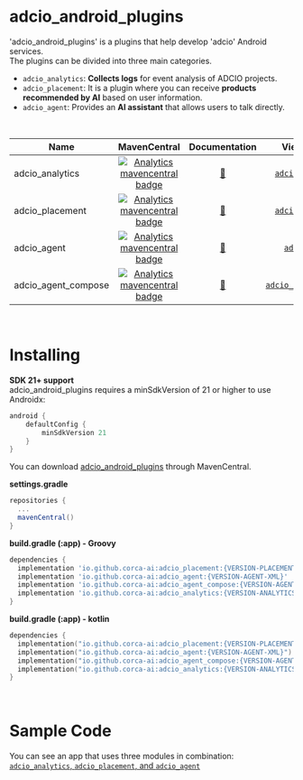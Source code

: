 # adcio_android_plugins
'adcio_android_plugins' is a plugins that help develop 'adcio' Android services.  
The plugins can be divided into three main categories.

- `adcio_analytics`: **Collects logs** for event analysis of ADCIO projects.
- `adcio_placement`: It is a plugin where you can receive **products recommended by AI** based on user information.
- `adcio_agent`: Provides an **AI assistant** that allows users to talk directly.

</br>

| Name                   | MavenCentral                                                                                                                                                                                                                                                                                                      | Documentation                                                     | View Source  
|------------------------|:-----------------------------------------------------------------------------------------------------------------------------------------------------:|:-------------------------------------------------------------------:|:---------------------------------------------------------------------------------------------------------------------------------:|
| adcio_analytics              | [![Analytics mavencentral badge](https://img.shields.io/maven-central/v/io.github.corca-ai/adcio_analytics.svg)](https://central.sonatype.com/artifact/io.github.corca-ai/adcio_analytics/0.0.1)    | [📖](https://github.com/corca-ai/adcio_android_plugins/blob/feature/write-document-ADCIO-1252/adcio_analytics/README.md)| [`adcio_analytics`](https://github.com/corca-ai/adcio_android_plugins/tree/develop/adcio_analytics)
| adcio_placement              | [![Analytics mavencentral badge](https://img.shields.io/maven-central/v/io.github.corca-ai/adcio_placement.svg)](https://central.sonatype.com/artifact/io.github.corca-ai/adcio_placement/0.0.1)     | [📖](https://github.com/corca-ai/adcio_android_plugins/blob/feature/write-document-ADCIO-1252/adcio_placement/README.md)| [`adcio_placement`](https://github.com/corca-ai/adcio_android_plugins/tree/develop/adcio_placement)
| adcio_agent              | [![Analytics mavencentral badge](https://img.shields.io/maven-central/v/io.github.corca-ai/adcio_agent.svg)](https://central.sonatype.com/artifact/io.github.corca-ai/adcio_agent/0.0.1)| [📖](https://github.com/corca-ai/adcio_android_plugins/blob/develop/adcio_agent/README.md)| [`adcio_agent`](https://github.com/corca-ai/adcio_android_plugins/tree/develop/adcio_agent)       
| adcio_agent_compose| [![Analytics mavencentral badge](https://img.shields.io/maven-central/v/io.github.corca-ai/adcio_agent_compose.svg)](https://central.sonatype.com/artifact/io.github.corca-ai/adcio_agent_compose/0.0.1)       | [📖](https://github.com/corca-ai/adcio_android_plugins/blob/develop/adcio_agent_compose/README.md)| [`adcio_agent_compose`](https://github.com/corca-ai/adcio_android_plugins/tree/develop/adcio_agent_compose)           
</br>

# Installing
**SDK 21+ support**  
adcio_android_plugins requires a minSdkVersion of 21 or higher to use Androidx:

```groovy
android {
    defaultConfig {
        minSdkVersion 21
    }
}
```
You can download [adcio_android_plugins](https://search.maven.org/search?q=adcio) through MavenCentral.

**settings.gradle**

```groovy
repositories {
  ...
  mavenCentral()
}
```

**build.gradle (:app) - Groovy**

```groovy
dependencies {
  implementation 'io.github.corca-ai:adcio_placement:{VERSION-PLACEMENT}'
  implementation 'io.github.corca-ai:adcio_agent:{VERSION-AGENT-XML}'
  implementation 'io.github.corca-ai:adcio_agent_compose:{VERSION-AGENT-COMPOSE}'
  implementation 'io.github.corca-ai:adcio_analytics:{VERSION-ANALYTICS}'
}
```

**build.gradle (:app) - kotlin**

```kotlin
dependencies {
  implementation("io.github.corca-ai:adcio_placement:{VERSION-PLACEMENT}")
  implementation("io.github.corca-ai:adcio_agent:{VERSION-AGENT-XML}")
  implementation("io.github.corca-ai:adcio_agent_compose:{VERSION-AGENT-COMPOSE}")
  implementation("io.github.corca-ai:adcio_analytics:{VERSION-ANALYTICS}")
}
```

</br>


# Sample Code
You can see an app that uses three modules in combination: [`adcio_analytics`, `adcio_placement`, and `adcio_agent`](https://github.com/corca-ai/adcio_demo_app_android)
  
    
   
